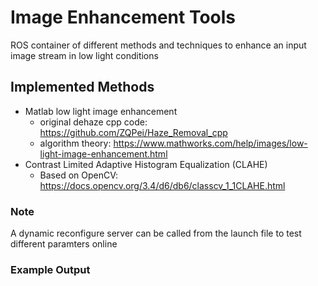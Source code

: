# Image Enhancement Tools
ROS container of different methods and techniques to enhance an input image stream in low light conditions

## Implemented Methods

- Matlab low light image enhancement
    - original dehaze cpp code: https://github.com/ZQPei/Haze_Removal_cpp
    - algorithm theory: https://www.mathworks.com/help/images/low-light-image-enhancement.html
-  Contrast Limited Adaptive Histogram Equalization (CLAHE)
    - Based on OpenCV: https://docs.opencv.org/3.4/d6/db6/classcv_1_1CLAHE.html



### Note
A dynamic reconfigure server can be called from the launch file to test different paramters online


### Example Output


